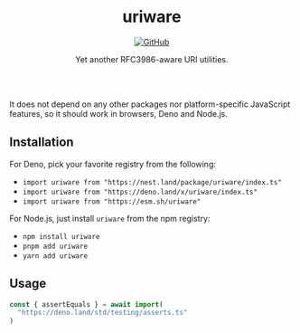 <div align="center"><br><br>

# uriware

[![GitHub](https://img.shields.io/github/license/yuhr/uriware?color=%231e2327)](LICENSE)

Yet another RFC3986-aware URI utilities.

<br><br></div>

It does not depend on any other packages nor platform-specific JavaScript features, so it should work in browsers, Deno and Node.js.

## Installation

For Deno, pick your favorite registry from the following:

- `import uriware from "https://nest.land/package/uriware/index.ts"`
- `import uriware from "https://deno.land/x/uriware/index.ts"`
- `import uriware from "https://esm.sh/uriware"`

For Node.js, just install `uriware` from the npm registry:

- `npm install uriware`
- `pnpm add uriware`
- `yarn add uriware`

## Usage

```ts
const { assertEquals } = await import(
  "https://deno.land/std/testing/asserts.ts"
)
```